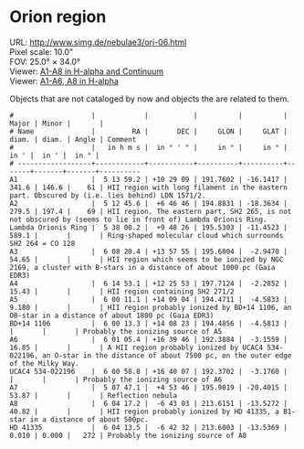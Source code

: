 # Orion region

URL: <http://www.simg.de/nebulae3/ori-06.html>  
Pixel scale: 10.0"  
FOV: 25.0° × 34.0°  
Viewer: [A1-A8 in H-alpha and Continuum](http://www.simg.de/nebulae3/ori-06-hbr.vhtml?nav=0&tbl=1&uo=~3%22A1%22%2C78.4968%2C10.4857%2C341.662%2C146.686%2C61%2C%22HII%20region%20with%20long%20filament%20in%20the%20eastern%20part.%20Obscured%20by%20~1i.e.%20lies%20behind~2%20LDN%201571%2F2.%22~4%2C~3%22A2%22%2C78.1899%2C6.7794%2C279.580%2C197.400%2C69%2C%22HII%20region.%20The%20eastern%20part%2C%20SH2%20265%2C%20is%20not%20not%20obscured%20by%20~1seems%20to%20lie%20in%20front%20of~2%20Lambda%20Orionis%20Ring.%22~4%2C~3%22Lambda%20Orionis%20Ring%22%2C84.5007%2C9.8071%2C589.160%2C%22Ring-shaped%20molecular%20cloud%20which%20surrounds%20SH2%20264%20%3D%20CO%20128%22~4%2C~3%22A3%22%2C92.0852%2C13.9653%2C54.650%2C%22HII%20region%20which%20seems%20to%20be%20ionized%20by%20NGC%202169%2C%20a%20cluster%20with%20B-stars%20in%20a%20distance%20of%20about%201000%20pc%20~1Gaia%20EDR3~2%22~4%2C~3%22A4%22%2C93.7211%2C12.4314%2C15.430%2C%22HII%20region%20containing%20SH2%20271%2F2%22~4%2C~3%22A5%22%2C90.0461%2C14.1512%2C9.180%2C%22HII%20region%20probably%20ionized%20by%20BD%2B14%201106%2C%20an%20OB-star%20in%20a%20distance%20of%20about%201800%20pc%20~1Gaia%20EDR3~2%22~4%2C~3%22BD%2B14%201106%22%2C90.0553%2C14.1396%2C%22Probably%20the%20ionizing%20source%20of%20A5%22~4%2C~3%22A6%22%2C90.2727%2C16.6627%2C16.857%2C%22A%20HII%20region%20probably%20ionized%20by%20UCAC4%20534-022196%2C%20an%20O-star%20in%20the%20distance%20of%20about%207500%20pc%2C%20on%20the%20outer%20edge%20of%20the%20Milky%20Way.%22~4%2C~3%22UCAC4%20534-022196%22%2C90.2451%2C16.6686%2C%22Probably%20the%20ionizing%20source%20of%20A6%22~4%2C~3%22A7%22%2C76.9462%2C4.8961%2C53.870%2C%22Reflection%20nebula%22~4%2C~3%22A8%22%2C91.0715%2C-6.7176%2C40.820%2C%22HII%20region%20probably%20ionized%20by%20HD%2041335%2C%20a%20B1-star%20in%20a%20distance%20of%20about%20500pc.%22~4%2C~3%22HD%2041335%22%2C91.0563%2C-6.7090%2C0.010%2C0.000%2C272%2C%22Probably%20the%20ionizing%20source%20of%20A8%22~4)  
Viewer: [A1-A6, A8 in H-alpha](http://www.simg.de/nebulae3/ori-06-h.vhtml?nav=0&tbl=1&uo=~3%22A1%22%2C78.4968%2C10.4857%2C341.662%2C146.686%2C61%2C%22HII%20region%20with%20long%20filament%20in%20the%20eastern%20part.%20Obscured%20by%20~1i.e.%20lies%20behind~2%20LDN%201571%2F2.%22~4%2C~3%22A2%22%2C78.1899%2C6.7794%2C279.580%2C197.400%2C69%2C%22HII%20region.%20The%20eastern%20part%2C%20SH2%20265%2C%20is%20not%20not%20obscured%20by%20~1seems%20to%20lie%20in%20front%20of~2%20Lambda%20Orionis%20Ring.%22~4%2C~3%22Lambda%20Orionis%20Ring%22%2C84.5007%2C9.8071%2C589.160%2C%22Ring-shaped%20molecular%20cloud%20which%20surrounds%20SH2%20264%20%3D%20CO%20128%22~4%2C~3%22A3%22%2C92.0852%2C13.9653%2C54.650%2C%22HII%20region%20which%20seems%20to%20be%20ionized%20by%20NGC%202169%2C%20a%20cluster%20with%20B-stars%20in%20a%20distance%20of%20about%201000%20pc%20~1Gaia%20EDR3~2%22~4%2C~3%22A4%22%2C93.7211%2C12.4314%2C15.430%2C%22HII%20region%20containing%20SH2%20271%2F2%22~4%2C~3%22A5%22%2C90.0461%2C14.1512%2C9.180%2C%22HII%20region%20probably%20ionized%20by%20BD%2B14%201106%2C%20an%20OB-star%20in%20a%20distance%20of%20about%201800%20pc%20~1Gaia%20EDR3~2%22~4%2C~3%22BD%2B14%201106%22%2C90.0553%2C14.1396%2C%22Probably%20the%20ionizing%20source%20of%20A5%22~4%2C~3%22A6%22%2C90.2727%2C16.6627%2C16.857%2C%22A%20HII%20region%20probably%20ionized%20by%20UCAC4%20534-022196%2C%20an%20O-star%20in%20the%20distance%20of%20about%207500%20pc%2C%20on%20the%20outer%20edge%20of%20the%20Milky%20Way.%22~4%2C~3%22UCAC4%20534-022196%22%2C90.2451%2C16.6686%2C%22Probably%20the%20ionizing%20source%20of%20A6%22~4%2C~3%22A8%22%2C91.0715%2C-6.7176%2C40.820%2C%22HII%20region%20probably%20ionized%20by%20HD%2041335%2C%20a%20B1-star%20in%20a%20distance%20of%20about%20500pc.%22~4%2C~3%22HD%2041335%22%2C91.0563%2C-6.7090%2C0.010%2C0.000%2C272%2C%22Probably%20the%20ionizing%20source%20of%20A8%22~4)  

Objects that are not cataloged by now and objects the are related to them.

    #                   |            |           |          |          | Major | Minor |       | 
    # Name              |         RA |       DEC |     GLON |     GLAT | diam. | diam. | Angle | Comment
    #                   |   in h m s |  in ° ' " |     in ° |     in ° |  in ' |  in ' |  in ° | 
    # ------------------+------------+-----------+----------+----------+-------+-------+-------+----------
    A1                  |  5 13 59.2 | +10 29 09 | 191.7602 | -16.1417 | 341.6 | 146.6 |    61 | HII region with long filament in the eastern part. Obscured by (i.e. lies behind) LDN 1571/2.
    A2                  |  5 12 45.6 |  +6 46 46 | 194.8831 | -18.3634 | 279.5 | 197.4 |    69 | HII region. The eastern part, SH2 265, is not not obscured by (seems to lie in front of) Lambda Orionis Ring.
    Lambda Orionis Ring |  5 38 00.2 |  +9 48 26 | 195.5303 | -11.4523 | 589.1 |       |       | Ring-shaped molecular cloud which surrounds SH2 264 = CO 128
    A3                  |  6 08 20.4 | +13 57 55 | 195.6004 |  -2.9470 | 54.65 |       |       | HII region which seems to be ionized by NGC 2169, a cluster with B-stars in a distance of about 1000 pc (Gaia EDR3)
    A4                  |  6 14 53.1 | +12 25 53 | 197.7124 |  -2.2852 | 15.43 |       |       | HII region containing SH2 271/2
    A5                  |  6 00 11.1 | +14 09 04 | 194.4711 |  -4.5833 | 9.180 |       |       | HII region probably ionized by BD+14 1106, an OB-star in a distance of about 1800 pc (Gaia EDR3)
    BD+14 1106          |  6 00 13.3 | +14 08 23 | 194.4856 |  -4.5813 |       |       |       | Probably the ionizing source of A5
    A6                  |  6 01 05.4 | +16 39 46 | 192.3884 |  -3.1559 | 16.85 |       |       | A HII region probably ionized by UCAC4 534-022196, an O-star in the distance of about 7500 pc, on the outer edge of the Milky Way.
    UCAC4 534-022196    |  6 00 58.8 | +16 40 07 | 192.3702 |  -3.1760 |       |       |       | Probably the ionizing source of A6
    A7                  |  5 07 47.1 |  +4 53 46 | 195.9019 | -20.4015 | 53.87 |       |       | Reflection nebula
    A8                  |  6 04 17.2 |  -6 43 03 | 213.6151 | -13.5272 | 40.82 |       |       | HII region probably ionized by HD 41335, a B1-star in a distance of about 500pc.
    HD 41335            |  6 04 13.5 |  -6 42 32 | 213.6003 | -13.5369 | 0.010 | 0.000 |   272 | Probably the ionizing source of A8
